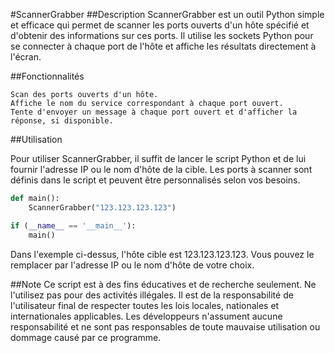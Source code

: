 #ScannerGrabber
##Description
ScannerGrabber est un outil Python simple et efficace qui permet de scanner les ports ouverts d'un hôte spécifié et d'obtenir des informations sur ces ports. Il utilise les sockets Python pour se connecter à chaque port de l'hôte et affiche les résultats directement à l'écran.

##Fonctionnalités

    Scan des ports ouverts d'un hôte.
    Affiche le nom du service correspondant à chaque port ouvert.
    Tente d'envoyer un message à chaque port ouvert et d'afficher la réponse, si disponible.

##Utilisation

Pour utiliser ScannerGrabber, il suffit de lancer le script Python et de lui fournir l'adresse IP ou le nom d'hôte de la cible. Les ports à scanner sont définis dans le script et peuvent être personnalisés selon vos besoins.

```python
def main():
    ScannerGrabber("123.123.123.123")

if (__name__ == '__main__'):
    main()
```
Dans l'exemple ci-dessus, l'hôte cible est 123.123.123.123. Vous pouvez le remplacer par l'adresse IP ou le nom d'hôte de votre choix.

##Note
Ce script est à des fins éducatives et de recherche seulement. Ne l'utilisez pas pour des activités illégales. Il est de la responsabilité de l'utilisateur final de respecter toutes les lois locales, nationales et internationales applicables. Les développeurs n'assument aucune responsabilité et ne sont pas responsables de toute mauvaise utilisation ou dommage causé par ce programme.
